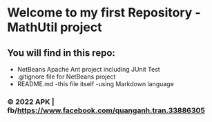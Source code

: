 # Welcome to my first Repository - MathUtil project

## You will find in this repo:
* NetBeans Apache Ant project including JUnit Test
* .gitignore file for NetBeans project
* README.md -this file itself -using Markdown language

### © 2022 APK | fb/https://www.facebook.com/quanganh.tran.33886305

